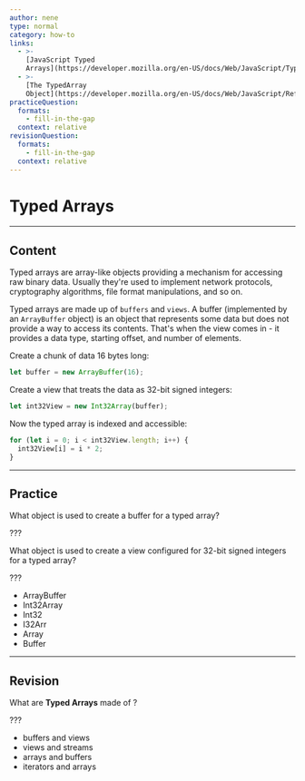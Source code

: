 ```yaml
---
author: nene
type: normal
category: how-to
links:
  - >-
    [JavaScript Typed
    Arrays](https://developer.mozilla.org/en-US/docs/Web/JavaScript/Typed_arrays){documentation}
  - >-
    [The TypedArray
    Object](https://developer.mozilla.org/en-US/docs/Web/JavaScript/Reference/Global_Objects/TypedArray){documentation}
practiceQuestion:
  formats:
    - fill-in-the-gap
  context: relative
revisionQuestion:
  formats:
    - fill-in-the-gap
  context: relative
---
```


# Typed Arrays


---

## Content

Typed arrays are array-like objects providing a mechanism for accessing raw binary data. Usually they're used to implement network protocols, cryptography algorithms, file format manipulations, and so on.

Typed arrays are made up of `buffers` and `views`.
A buffer (implemented by an `ArrayBuffer` object) is an object that represents some data but does not provide a way to access its contents.
That's when the view comes in - it provides a data type, starting offset, and number of elements.

Create a chunk of data 16 bytes long:

```javascript
let buffer = new ArrayBuffer(16);
```

Create a view that treats the data as 32-bit signed integers:

```javascript
let int32View = new Int32Array(buffer);
```

Now the typed array is indexed and accessible:

```javascript
for (let i = 0; i < int32View.length; i++) {
  int32View[i] = i * 2;
}
```


---

## Practice

What object is used to create a buffer for a typed array?

???

What object is used to create a view configured for 32-bit signed integers for a typed array?

???

- ArrayBuffer
- Int32Array
- Int32
- I32Arr
- Array
- Buffer


---

## Revision

What are **Typed Arrays** made of ?

???

- buffers and views
- views and streams
- arrays and buffers
- iterators and arrays
